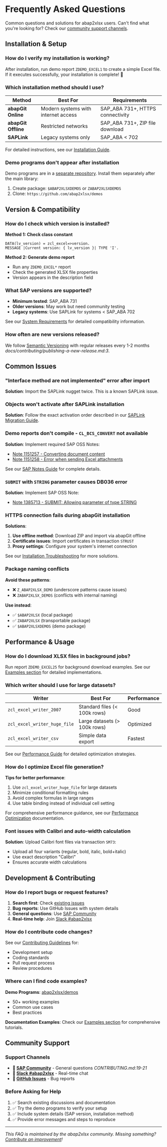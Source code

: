 # Frequently Asked Questions

Common questions and solutions for abap2xlsx users. Can't find what you're looking for? Check our [community support channels](/troubleshooting/common-issues).

## Installation & Setup

### How do I verify my installation is working?

After installation, run demo report `ZDEMO_EXCEL1` to create a simple Excel file. If it executes successfully, your installation is complete! 🎉

### Which installation method should I use?

| Method | Best For | Requirements |
|--------|----------|--------------|
| **abapGit Online** | Modern systems with internet access | SAP_ABA 731+, HTTPS connectivity |
| **abapGit Offline** | Restricted networks | SAP_ABA 731+, ZIP file download |
| **SAPLink** | Legacy systems only | SAP_ABA < 702 |

For detailed instructions, see our [Installation Guide](/getting-started/installation).

### Demo programs don't appear after installation

Demo programs are in a [separate repository](https://github.com/abap2xlsx/demos). Install them separately after the main library:

1. Create package: `$ABAP2XLSXDEMOS` or `ZABAP2XLSXDEMOS`
2. Clone: `https://github.com/abap2xlsx/demos`

## Version & Compatibility

### How do I check which version is installed?

**Method 1: Check class constant**

```abap
DATA(lv_version) = zcl_excel=>version.
MESSAGE |Current version: { lv_version }| TYPE 'I'.
```

**Method 2: Generate demo report**

- Run any `ZDEMO_EXCEL*` report
- Check the generated XLSX file properties
- Version appears in the description field

### What SAP versions are supported?

- **Minimum tested**: SAP_ABA 731
- **Older versions**: May work but need community testing
- **Legacy systems**: Use SAPLink for systems < SAP_ABA 702

See our [System Requirements](/getting-started/system-requirements) for detailed compatibility information.

### How often are new versions released?

We follow [Semantic Versioning](https://semver.org/) with regular releases every 1-2 months <cite>docs/contributing/publishing-a-new-release.md:3</cite>.

## Common Issues

### "Interface method are not implemented" error after import

**Solution**: Import the SAPLink nugget twice. This is a known SAPLink issue.

### Objects won't activate after SAPLink installation

**Solution**: Follow the exact activation order described in our [SAPLink Migration Guide](/migration/from-saplink).

### Demo reports don't compile - `CL_BCS_CONVERT` not available

**Solution**: Implement required SAP OSS Notes:

- [Note 1151257 - Converting document content](https://service.sap.com/sap/support/notes/1151257)
- [Note 1151258 - Error when sending Excel attachments](https://service.sap.com/sap/support/notes/1151258)

See our [SAP Notes Guide](/troubleshooting/sap-notes) for complete details.

### `SUBMIT` with `STRING` parameter causes DB036 error

**Solution**: Implement SAP OSS Note:

- [Note 1385713 - SUBMIT: Allowing parameter of type STRING](https://service.sap.com/sap/support/notes/1385713)

### HTTPS connection fails during abapGit installation

**Solutions**:

1. **Use offline method**: Download ZIP and import via abapGit offline
2. **Certificate issues**: Import certificates in transaction `STRUST`
3. **Proxy settings**: Configure your system's internet connection

See our [Installation Troubleshooting](/troubleshooting/common-issues) for more solutions.

### Package naming conflicts

**Avoid these patterns**:

- ❌ `Z_ABAP2XLSX_DEMO` (underscore patterns cause issues)
- ❌ `ZABAP2XLSX_DEMOS` (conflicts with internal naming)

**Use instead**:

- ✅ `$ABAP2XLSX` (local package)
- ✅ `ZABAP2XLSX` (transportable package)
- ✅ `$ABAP2XLSXDEMOS` (demo package)

## Performance & Usage

### How do I download XLSX files in background jobs?

Run report `ZDEMO_EXCEL25` for background download examples. See our [Examples section](/examples/batch-processing) for detailed implementations.

### Which writer should I use for large datasets?

| Writer | Best For | Performance |
|--------|----------|-------------|
| `zcl_excel_writer_2007` | Standard files (< 100k rows) | Good |
| `zcl_excel_writer_huge_file` | Large datasets (> 100k rows) | Optimized |
| `zcl_excel_writer_csv` | Simple data export | Fastest |

See our [Performance Guide](/guide/performance) for detailed optimization strategies.

### How do I optimize Excel file generation?

**Tips for better performance**:

1. Use `zcl_excel_writer_huge_file` for large datasets
2. Minimize conditional formatting rules
3. Avoid complex formulas in large ranges
4. Use table binding instead of individual cell setting

For comprehensive performance guidance, see our [Performance Optimization](/guide/performance) documentation.

### Font issues with Calibri and auto-width calculation

**Solution**: Upload Calibri font files via transaction `SM73`:

- Upload all four variants (regular, bold, italic, bold+italic)
- Use exact description "Calibri"
- Ensures accurate width calculations

## Development & Contributing

### How do I report bugs or request features?

1. **Search first**: Check [existing issues](https://github.com/abap2xlsx/abap2xlsx/issues)
2. **Bug reports**: Use GitHub Issues with system details
3. **General questions**: Use [SAP Community](https://community.sap.com/t5/forums/searchpage/tab/message?q=abap2xlsx)
4. **Real-time help**: Join [Slack #abap2xlsx](https://sapmentors.slack.com/archives/CGG0UHDMG)

### How do I contribute code changes?

See our [Contributing Guidelines](/contributing/development-setup) for:

- Development setup
- Coding standards
- Pull request process
- Review procedures

### Where can I find code examples?

**Demo Programs**: [abap2xlsx/demos](https://github.com/abap2xlsx/demos)

- 50+ working examples
- Common use cases
- Best practices

**Documentation Examples**: Check our [Examples section](/examples/basic-report) for comprehensive tutorials.

## Community Support

### Support Channels

- **💬 [SAP Community](https://community.sap.com/t5/forums/searchpage/tab/message?q=abap2xlsx)** - General questions <cite>CONTRIBUTING.md:19-21</cite>
- **💬 [Slack #abap2xlsx](https://sapmentors.slack.com/archives/CGG0UHDMG)** - Real-time chat
- **🐛 [GitHub Issues](https://github.com/abap2xlsx/abap2xlsx/issues)** - Bug reports

### Before Asking for Help

1. ✅ Search existing discussions and documentation
2. ✅ Try the demo programs to verify your setup
3. ✅ Include system details (SAP version, installation method)
4. ✅ Provide error messages and steps to reproduce

---

*This FAQ is maintained by the abap2xlsx community. Missing something? [Contribute an improvement](/contributing/development-setup)!*
